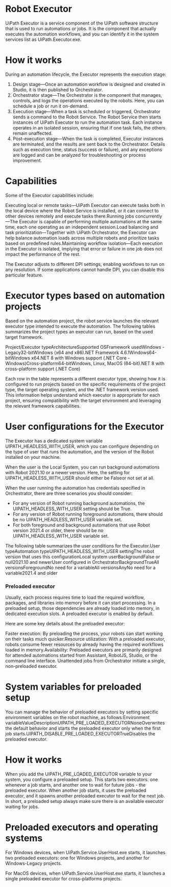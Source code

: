 ﻿# Robot Executor

UiPath Executor is a service component of the UiPath software structure that is used to run automations or jobs. It is the component that actually executes the automation workflows, and you can identify it in the system services list as UiPath.Executor.exe.

# How it works

During an automation lifecycle, the Executor represents the execution stage:

1. Design stage—Once an automation workflow is designed and created in Studio, it is then published to Orchestrator.
2. Orchestrator stage—The Orchestrator is the component that manages, controls, and logs the operations executed by the robots. Here, you can schedule a job or run it on-demand.
3. Execution stage—When a task is scheduled or triggered, Orchestrator sends a command to the Robot Service. The Robot Service then starts instances of UiPath Executor to run the automation task. Each instance operates in an isolated session, ensuring that if one task fails, the others remain unaffected.
4. Post-execution stage—When the task is completed, Executor instances are terminated, and the results are sent back to the Orchestrator. Details such as execution time, status (success or failure), and any exceptions are logged and can be analyzed for troubleshooting or process improvement.

# Capabilities

Some of the Executor capabilities include:

Executing local or remote tasks—UiPath Executor can execute tasks both in the local device where the Robot Service is installed, or it can connect to other devices remotely and execute tasks there.Running jobs concurrently—The Executor is capable of performing multiple automations at the same time, each one operating as an independent session.Load balancing and task prioritization—Together with UiPath Orchestrator, the Executor can help balance automation loads across multiple robots and prioritize tasks based on predefined rules.Maintaining workflow isolation—Each execution in the Executor is isolated, implying that error or failure in one job does not impact the performance of the rest.

The Executor adjusts to different DPI settings, enabling workflows to run on any resolution. If some applications cannot handle DPI, you can disable this particular feature.

# Executor types based on automation projects

Based on the automation project, the robot service launches the relevant executor type intended to execute the automation. The following tables summarizes the project types an executor can run, based on the used target framework.

Project/Executor typeArchitectureSupported OSFramework usedWindows - Legacy32-bitWindows (x64 and x86).NET Framework 4.6.1Windows64-bitWindows x64.NET 8 with Windows support (.NET Core - Windows)Cross-platform64-bitWindows, Linux, MacOS (64-bit).NET 8 with cross-platform support (.NET Core)

Each row in the table represents a different executor type, showing how it is configured to run projects based on the specific requirements of the project type, the target operating system, and the .NET framework version used. This information helps understand which executor is appropriate for each project, ensuring compatibility with the target environment and leveraging the relevant framework capabilities.

# User configurations for the Executor

The Executor has a dedicated system variable UIPATH_HEADLESS_WITH_USER, which you can configure depending on the type of user that runs the automation, and the version of the Robot installed on your machine.

When the user is the Local System, you can run background automations with Robot 2021.10 or a newer version. Here, the setting for UIPATH_HEADLESS_WITH_USER should either be Falseor not set at all.

When the user running the automation has credentials specified in Orchestrator, there are three scenarios you should consider:

* For any version of Robot running background automations, the UIPATH_HEADLESS_WITH_USER setting should be True.
* For any version of Robot running foreground automations, there should be no UIPATH_HEADLESS_WITH_USER variable set.
* For both foreground and background automations that use Robot version 2021.4 or older, there should be no UIPATH_HEADLESS_WITH_USER variable set.

The following table summarizes the user conditions for the Executor.User typeAutomation typeUIPATH_HEADLESS_WITH_USER settingThe robot version that uses this configurationLocal system userBackgroundFalse or null2021.10 and newerUser configured in OrchestratorBackgroundTrueAll versionsForegroundNo need for a variableAll versionsAnyNo need for a variable2021.4 and older

### Preloaded executor

Usually, each process requires time to load the required workflow, packages, and libraries into memory before it can start processing. In a preloaded setup, those dependencies are already loaded into memory, in dedicated execution slots. A preloaded executor is enabled by default.

Here are some key details about the preloaded executor:

Faster execution: By preloading the process, your robots can start working on their tasks much quicker.Resource utilization: With a preloaded executor, robots consume fewer resources by already having the required workflows loaded in memory.Availability: Preloaded executors are primarily designed for attended automations started from Assistant, RobotJS, Studio, or the command line interface. Unattended jobs from Orchestrator initiate a single, non-preloaded executor.

# System variables for preloaded setup

You can manage the behavior of preloaded executors by setting specific environment variables on the robot machine, as follows:Environment variableValueDescriptionUIPATH_PRE_LOADED_EXECUTORNoneOverwrites the default behavior and starts the preloaded executor only when the first job starts.UIPATH_DISABLE_PRE_LOADED_EXECUTORTrueDisables the preloaded executor.

# How it works

When you add the UIPATH_PRE_LOADED_EXECUTOR variable to your system, you configure a preloaded setup. This starts two executors: one whenever a job starts, and another one to wait for future jobs - the preloaded executor. When another job starts, it uses the preloaded executor, and it spawns another preloaded executor to wait for the next job. In short, a preloaded setup always make sure there is an available executor waiting for jobs.

# Preloaded executors and operating systems

For Windows devices, when UiPath.Service.UserHost.exe starts, it launches two preloaded executors: one for Windows projects, and another for Windows-Legacy projects.

For MacOS devices, when UiPath.Service.UserHost.exe starts, it launches a single preloaded executor for cross-platforms projects.

